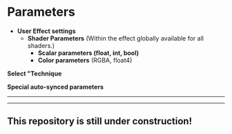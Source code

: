 # Parameters  
    
- **User Effect settings**
   - **Shader Parameters** (Within the effect globally available for all shaders.)  
        - **Scalar parameters (float, int, bool)**  
        - **Color parameters** (RGBA, float4)
         

**Select "Technique**  

**Special auto-synced parameters**


---
---

## This repository is still under construction!
